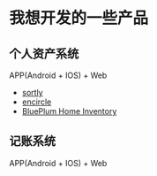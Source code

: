 # 我想开发的一些产品

## 个人资产系统

APP(Android + IOS) + Web


- [sortly](https://www.sortly.com/)
- [encircle](https://www.getencircle.com/)
- [BluePlum Home Inventory](https://www.blueplum.com/)


## 记账系统

APP(Android + IOS) + Web


